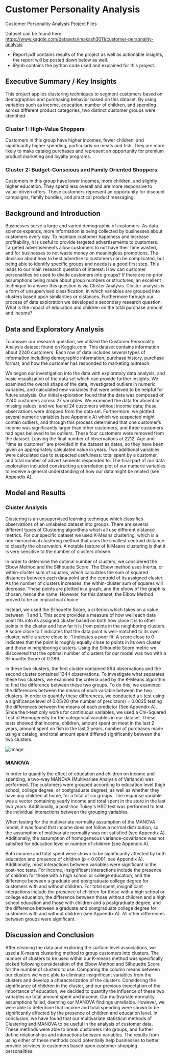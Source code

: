 # Customer Personality Analysis
Customer Personality Analysis Project Files

Dataset can be found here: https://www.kaggle.com/datasets/imakash3011/customer-personality-analysis

- Report.pdf contains results of the project as well as actionable insights, the report will be posted down below as well.
- iPynb contains the python code used and explained for this project. 

## Executive Summary / Key Insights

This project applies clustering techniques to segment customers based on demographics and purchasing behavior based on this dataset. By using variables such as income, education, number of children, and spending across different product categories, two distinct customer groups were identified. 

### Cluster 1: High-Value Shoppers
Customers in this group have higher incomes, fewer children, and significantly higher spending, particularly on meats and fish. They are more likely to make catalog purchases and represent an opportunity for premium product marketing and loyalty programs.

### Cluster 2: Budget-Conscious and Family Oriented Shoppers
Customers in this group have lower incomes, more children, and slightly higher education. They spend less overall and are more responsive to value-driven offers. These customers represent an opportunity for discount campaigns, family bundles, and practical product messaging. 



## Background and Introduction

Businesses serve a large and varied demographic of customers. As data science expands, more information is being collected by businesses about customers every day. To maintain customer happiness and increase profitability, it is useful to provide targeted advertisements to customers. Targeted advertisements allow customers to not have their time wasted, and for businesses to not waste money on meaningless promotions. The decision about how to best advertise to customers can be complicated, but being able to identify specific groups and needs is a good first step.
This leads to our main research question of interest: How can customer personalities be used to divide customers into groups? If there are no prior assumptions being made about group numbers or structures, an excellent technique to answer this question is via Cluster Analysis. Cluster analysis is a form of unsupervised classification, in which variables are grouped into clusters based upon similarities or distances. Furthermore through our process of data exploration we developed a secondary research question: What is the impact of education and children on the total purchase amount and income?

## Data and Exploratory Analysis

To answer our research question, we utilized the Customer Personality Analysis dataset found on Kaggle.com. This dataset contains information about 2240 customers. Each row of data includes several types of information including demographic information, purchase history, purchase format, and how the customer has responded to marketing outreach. 

We began our investigation into the data with exploratory data analysis, and basic visualization of the data set which can provide further insights. We examined the overall shape of the data, investigated outliers in numeric variables, and calculated new variables that were believed to be helpful for future analysis.
Our initial exploration found that the data was composed of 2240 customers across 27 variables. We examined the data for absent or missing values, and we found 24 customers without income data; these observations were dropped from the data set. Furthermore, we plotted several numeric variables (see Appendix A) which we suspected might contain outliers, and through this process determined that one customer’s income was significantly larger than other customers, and three customers had ages believed to be outliers. These four customers were removed from the dataset. Leaving the final number of observations at 2212.
Age and “time as customer” are provided in the dataset as dates, so they have been given an appropriately calculated value in years. Two additional variables were calculated due to suspected usefulness: total spent by a customer, and total number of advertisements responded to. The final part of our data exploration included constructing a correlation plot of our numeric variables to receive a general understanding of how our data might be related (see Appendix A).


## Model and Results

### Cluster Analysis
Clustering is an unsupervised learning technique which classifies observations of an unlabeled dataset into groups. There are several different types of Clustering algorithms which all use different distance metrics. For our specific dataset we used K-Means clustering, which is a non-hierarchical clustering method that uses the smallest centroid distance to classify the observation. A notable feature of K-Means clustering is that it is very sensitive to the number of clusters chosen.

In order to determine the optimal number of clusters, we considered the Elbow Method and the Silhouette Score. The Elbow method uses Inertia, or within-cluster sum of squares, which calculates the sum of squared distances between each data point and the centroid of its assigned cluster. As the number of clusters increases, the within-cluster sum of squares will decrease. These points are plotted in a graph, and the elbow of the graph is chosen, hence the name. However, for this dataset, the Elbow Method proved to be an impractical choice.

Instead, we used the Silhouette Score, a criterion which takes on a value between -1 and 1. This score provides a measure of how well each data point fits into its assigned cluster based on both how close it is to other points in the cluster and how far it is from points in the neighboring clusters. A score close to 1 indicates that the data point is well-matched to its own cluster, while a score close to -1 indicates a poor fit. A score close to 0 indicates that the point is roughly equally close to points in its own cluster and those in neighboring clusters. Using the Silhouette Score metric we discovered that the optimal number of clusters for our model was two with a Silhouette Score of 0.286. 

In these two clusters, the first cluster contained 864 observations and the second cluster contained 1344 observations. To investigate what separates these two clusters, we examined the criteria used by the K-Means algorithm to find the difference between these two groups. To do this, we examined the differences between the means of each variable between the two clusters. In order to quantify these differences, we conducted a t-test using a significance level of 0.05/20 (the number of predictors) = 0.0025 testing the differences between the means of each predictor (See Appendix A). Since the t-test only works for continuous variables, we used a Chi-Squared Test of Homogeneity for the categorical variables in our dataset. These tests showed that income, children, amount spent on meat in the last 2 years, amount spent on fish in the last 2 years, number of purchases made using a catalog, and total amount spent differed significantly between the two clusters. 

![Image](https://github.com/user-attachments/assets/3c558f2b-7abb-485f-9e6f-f0b7f39f806c)

### MANOVA
In order to quantify the effect of education and children on income and spending, a two-way MANOVA (Multivariate Analysis of Variance) was performed. The customers were grouped according to education level (high school, college degree, or postgraduate degree), as well as whether they have any children at home, for a total of six groups. The response variable was a vector containing yearly income and total spent in the store in the last two years. Additionally, a post-hoc Tukey's HSD test was performed to test the individual interactions between the grouping variables.

When testing for the multivariate normality assumption of the MANOVA model, it was found that income does not follow a normal distribution, so the assumption of multivariate normality was not satisfied (see Appendix A). Additionally, the assumption of homogeneous variance-covariance was not satisfied for education level or number of children (see Appendix A).

Both income and total spent were shown to be significantly affected by both education and presence of children (p < 0.0001, see Appendix A). Additionally, most interactions between variables were significant in the post-hoc tests. For income, insignificant interactions include the presence of children for those with a high school or college education, and the difference between a graduate and postgraduate college degree for customers with and without children. For total spent, insignificant interactions include the presence of children for those with a high school or college education, the difference between those without children and a high school education and those with children and a postgraduate degree, and the difference between a graduate and postgraduate college degree for customers with and without children (see Appendix A). All other differences between groups were significant.


## Discussion and Conclusion
After cleaning the data and exploring the surface level associations, we used a K-means clustering method to group customers into clusters. The number of clusters to be used within our K-means method was specifically picked following consideration of the Elbow Method and Silhouette Score for the number of clusters to use. Comparing the column means between our clusters we were able to eliminate insignificant variables from the clusters and develop a characterization of the clusters.
Considering the significance of children in the cluster, and our previous expectation of the importance of education, we decided to quantify the influence of these two variables on total amount spent and income. Our multivariate normality assumptions failed, deeming our MANOVA findings unreliable. However, we were able to determine that income and total spending were shown to be significantly affected by the presence of children and education level.
In conclusion, we have found that our multivariate statistical methods of Clustering and MANOVA to be useful in the analysis of customer data. These methods were able to break customers into groups, and further define relationships and interactions between variables. The results from using either of these methods could potentially help businesses to better provide services to customers based upon customer shopping personalities.
